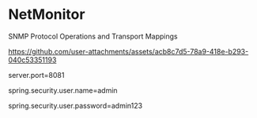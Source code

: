 # NetMonitor 

SNMP Protocol Operations and Transport Mappings

https://github.com/user-attachments/assets/acb8c7d5-78a9-418e-b293-040c53351193

server.port=8081

spring.security.user.name=admin

spring.security.user.password=admin123
